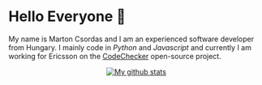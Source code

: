 # Hello Everyone :wave:

My name is Marton Csordas and I am an experienced software developer from
Hungary. I mainly code in *Python* and *Javascript* and currently I am working
for Ericsson on the [CodeChecker](https://github.com/Ericsson/codechecker)
open-source project.

<p align="center">
  <a href="https://github.com/anuraghazra/github-readme-stats">
    <img src="https://github-readme-stats.anuraghazra1.vercel.app/api?username=csordasmarton&show_icons=true&line_height=27&include_all_commits=true" alt="My github stats" />
  </a>
</p>
